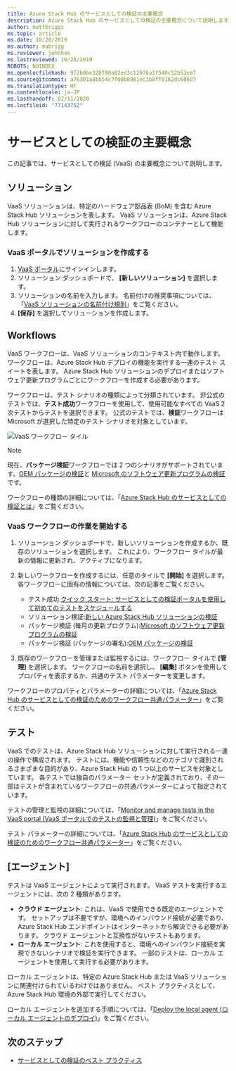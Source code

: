 ```yaml
---
title: Azure Stack Hub のサービスとしての検証の主要概念
description: Azure Stack Hub のサービスとしての検証の主要概念について説明します。
author: mattbriggs
ms.topic: article
ms.date: 10/28/2019
ms.author: mabrigg
ms.reviewer: johnhas
ms.lastreviewed: 10/28/2019
ROBOTS: NOINDEX
ms.openlocfilehash: 972b0be328f80a82ed3c12076a1f540c52b53ea7
ms.sourcegitcommit: a76301a8bb54c7f00b8981ec3b8ff0182dc606d7
ms.translationtype: HT
ms.contentlocale: ja-JP
ms.lasthandoff: 02/11/2020
ms.locfileid: "77143752"
---
```

# <a name="validation-as-a-service-key-concepts"></a>サービスとしての検証の主要概念

この記事では、サービスとしての検証 (VaaS) の主要概念について説明します。

## <a name="solutions"></a>ソリューション

VaaS ソリューションは、特定のハードウェア部品表 (BoM) を含む Azure Stack Hub ソリューションを表します。 VaaS ソリューションは、Azure Stack Hub ソリューションに対して実行されるワークフローのコンテナーとして機能します。

### <a name="create-a-solution-in-the-vaas-portal"></a>VaaS ポータルでソリューションを作成する

1. [VaaS ポータル](https://azurestackvalidation.com)にサインインします。
2. ソリューション ダッシュボードで、 **[新しいソリューション]** を選択します。
3. ソリューションの名前を入力します。 名前付けの推奨事項については、「[VaaS ソリューションの名前付け規則](azure-stack-vaas-best-practice.md#naming-convention-for-vaas-solutions)」をご覧ください。
4. **[保存]** を選択してソリューションを作成します。

## <a name="workflows"></a>Workflows

VaaS ワークフローは、VaaS ソリューションのコンテキスト内で動作します。 ワークフローは、Azure Stack Hub デプロイの機能を実行する一連のテスト スイートを表します。 Azure Stack Hub ソリューションのデプロイまたはソフトウェア更新プログラムごとにワークフローを作成する必要があります。

ワークフローは、テスト シナリオの種類によって分類されています。 非公式のテストでは、**テスト成功**ワークフローを使用して、使用可能なすべての VaaS 2 次テストからテストを選択できます。 公式のテストでは、**検証**ワークフローは Microsoft が選択した特定のテスト シナリオを対象としています。

![VaaS ワークフロー タイル](media/tile_all-workflows.png)

> [!NOTE]
> 現在、**パッケージ検証**ワークフローでは 2 つのシナリオがサポートされています。[OEM パッケージの検証](azure-stack-vaas-validate-oem-package.md)と [Microsoft のソフトウェア更新プログラムの検証](azure-stack-vaas-validate-microsoft-updates.md)です。

ワークフローの種類の詳細については、「[Azure Stack Hub のサービスとしての検証とは](azure-stack-vaas-overview.md)」をご覧ください。

### <a name="getting-started-with-vaas-workflows"></a>VaaS ワークフローの作業を開始する

1. ソリューション ダッシュボードで、新しいソリューションを作成するか、既存のソリューションを選択します。 これにより、ワークフロー タイルが最新の情報に更新され、アクティブになります。
2. 新しいワークフローを作成するには、任意のタイルで **[開始]** を選択します。 各ワークフローに固有の情報については、次の記事をご覧ください。
    - テスト成功:[クイック スタート: サービスとしての検証ポータルを使用して初めてのテストをスケジュールする](azure-stack-vaas-schedule-test-pass.md)
    - ソリューション検証:[新しい Azure Stack Hub ソリューションの検証](azure-stack-vaas-validate-solution-new.md)
    - パッケージ検証 (毎月の更新プログラム):[Microsoft のソフトウェア更新プログラムの検証](azure-stack-vaas-validate-microsoft-updates.md)
    - パッケージ検証 (パッケージの署名):[OEM パッケージの検証](azure-stack-vaas-validate-oem-package.md)

3. 既存のワークフローを管理または監視するには、ワークフロー タイルで **[管理]** を選択します。 ワークフローの名前を選択し、 **[編集]** ボタンを使用してプロパティを表示するか、共通のテスト パラメーターを変更します。

ワークフローのプロパティとパラメーターの詳細については、「[Azure Stack Hub のサービスとしての検証のためのワークフロー共通パラメーター](azure-stack-vaas-parameters.md)」をご覧ください。

## <a name="tests"></a>テスト

VaaS でのテストは、Azure Stack Hub ソリューションに対して実行される一連の操作で構成されます。 テストには、機能や信頼性などのカテゴリで識別されるさまざまな目的があり、Azure Stack Hub の 1 つ以上のサービスを対象としています。 各テストでは独自のパラメーター セットが定義されており、その一部はテストが含まれているワークフローの共通パラメーターによって指定されています。

テストの管理と監視の詳細については、「[Monitor and manage tests in the VaaS portal (VaaS ポータルでのテストの監視と管理)](azure-stack-vaas-monitor-test.md)」をご覧ください。

テスト パラメーターの詳細については、「[Azure Stack Hub のサービスとしての検証のためのワークフロー共通パラメーター](azure-stack-vaas-parameters.md)」をご覧ください。

## <a name="agents"></a>[エージェント]

テストは VaaS エージェントによって実行されます。 VaaS テストを実行するエージェントには、次の 2 種類があります。

- **クラウド エージェント**: これは、VaaS で使用できる既定のエージェントです。 セットアップは不要ですが、環境へのインバウンド接続が必要であり、Azure Stack Hub エンドポイントはインターネットから解決できる必要があります。 クラウド エージェントと互換性がないテストもあります。
- **ローカル エージェント**: これを使用すると、環境へのインバウンド接続を実現できないシナリオで検証を実行できます。 一部のテストは、ローカル エージェントを使用して実行する必要があります。

ローカル エージェントは、特定の Azure Stack Hub または VaaS ソリューションに関連付けられているわけではありません。 ベスト プラクティスとして、Azure Stack Hub 環境の外部で実行してください。

ローカル エージェントを追加する手順については、「[Deploy the local agent (ローカル エージェントのデプロイ)](azure-stack-vaas-local-agent.md)」をご覧ください。

## <a name="next-steps"></a>次のステップ

- [サービスとしての検証のベスト プラクティス](azure-stack-vaas-best-practice.md)